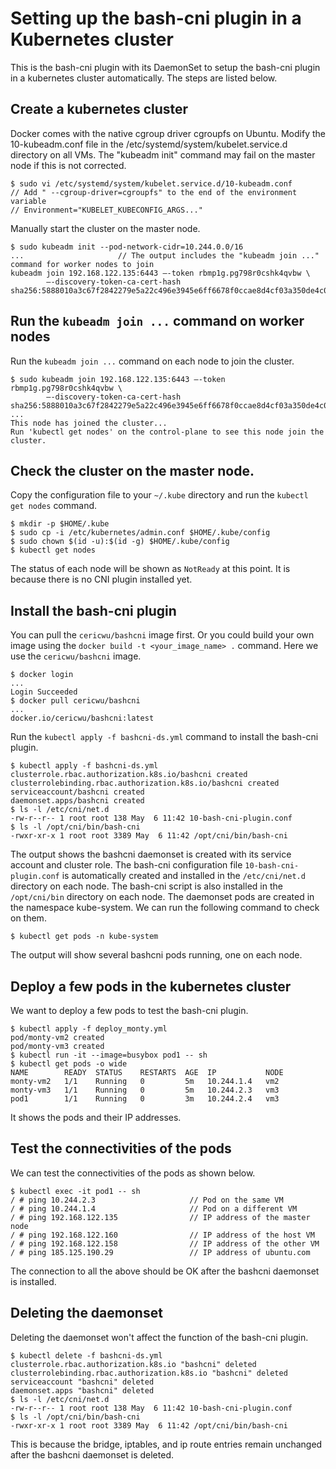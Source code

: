 # Setting up the bash-cni plugin in a Kubernetes cluster

This is the bash-cni plugin with its DaemonSet to setup the bash-cni plugin in a kubernetes cluster
automatically. The steps are listed below.

## Create a kubernetes cluster

Docker comes with the native cgroup driver cgroupfs on Ubuntu. Modify the 10-kubeadm.conf file in the
/etc/systemd/system/kubelet.service.d directory on all VMs.  The "kubeadm init" command may fail on
the master node if this is not corrected.

```
$ sudo vi /etc/systemd/system/kubelet.service.d/10-kubeadm.conf
// Add " --cgroup-driver=cgroupfs" to the end of the environment variable
// Environment="KUBELET_KUBECONFIG_ARGS..."
```

Manually start the cluster on the master node.

```
$ sudo kubeadm init --pod-network-cidr=10.244.0.0/16
...                     // The output includes the "kubeadm join ..." command for worker nodes to join
kubeadm join 192.168.122.135:6443 –-token rbmp1g.pg798r0cshk4qvbw \
        –-discovery-token-ca-cert-hash sha256:5888010a3c67f2842279e5a22c496e3945e6ff6678f0ccae8d4cf03a350de4c01
```

## Run the `kubeadm join ...` command on worker nodes

Run the `kubeadm join ...` command on each node to join the cluster.

```
$ sudo kubeadm join 192.168.122.135:6443 –-token rbmp1g.pg798r0cshk4qvbw \
        –-discovery-token-ca-cert-hash sha256:5888010a3c67f2842279e5a22c496e3945e6ff6678f0ccae8d4cf03a350de4c01
...
This node has joined the cluster...
Run 'kubectl get nodes' on the control-plane to see this node join the cluster.
```

## Check the cluster on the master node.

Copy the configuration file to your `~/.kube` directory and run the `kubectl get nodes` command.

```
$ mkdir -p $HOME/.kube
$ sudo cp -i /etc/kubernetes/admin.conf $HOME/.kube/config
$ sudo chown $(id -u):$(id -g) $HOME/.kube/config
$ kubectl get nodes
```

The status of each node will be shown as `NotReady` at this point. It is because there is no CNI plugin
installed yet.

## Install the bash-cni plugin

You can pull the `cericwu/bashcni` image first. Or you could build your own image using the `docker build -t <your_image_name> .` command. Here we use the `cericwu/bashcni` image.

```
$ docker login
...
Login Succeeded
$ docker pull cericwu/bashcni
...
docker.io/cericwu/bashcni:latest
```

Run the `kubectl apply -f bashcni-ds.yml` command to install the bash-cni plugin.

```
$ kubectl apply -f bashcni-ds.yml
clusterrole.rbac.authorization.k8s.io/bashcni created
clusterrolebinding.rbac.authorization.k8s.io/bashcni created
serviceaccount/bashcni created
daemonset.apps/bashcni created
$ ls -l /etc/cni/net.d
-rw-r--r-- 1 root root 138 May  6 11:42 10-bash-cni-plugin.conf
$ ls -l /opt/cni/bin/bash-cni
-rwxr-xr-x 1 root root 3389 May  6 11:42 /opt/cni/bin/bash-cni
```

The output shows the bashcni daemonset is created with its service account and cluster role.
The bash-cni configuration file `10-bash-cni-plugin.conf` is automatically created
and installed in the `/etc/cni/net.d` directory on each node.
The bash-cni script is also installed in the `/opt/cni/bin` directory on each node.
The daemonset pods are created in the namespace kube-system.
We can run the following command to check on them.


```
$ kubectl get pods -n kube-system
```

The output will show several bashcni pods running, one on each node.

## Deploy a few pods in the kubernetes cluster

We want to deploy a few pods to test the bash-cni plugin.


```
$ kubectl apply -f deploy_monty.yml
pod/monty-vm2 created
pod/monty-vm3 created
$ kubectl run -it --image=busybox pod1 -- sh
$ kubectl get pods -o wide
NAME        READY  STATUS    RESTARTS  AGE  IP           NODE
monty-vm2   1/1    Running   0         5m   10.244.1.4   vm2
monty-vm3   1/1    Running   0         5m   10.244.2.3   vm3
pod1        1/1    Running   0         3m   10.244.2.4   vm3
```

It shows the pods and their IP addresses.

## Test the connectivities of the pods

We can test the connectivities of the pods as shown below.

```
$ kubectl exec -it pod1 -- sh
/ # ping 10.244.2.3                     // Pod on the same VM
/ # ping 10.244.1.4                     // Pod on a different VM
/ # ping 192.168.122.135                // IP address of the master node
/ # ping 192.168.122.160                // IP address of the host VM
/ # ping 192.168.122.158                // IP address of the other VM
/ # ping 185.125.190.29                 // IP address of ubuntu.com
```

The connection to all the above should be OK after the bashcni daemonset is installed.

## Deleting the daemonset

Deleting the daemonset won't affect the function of the bash-cni plugin.

```
$ kubectl delete -f bashcni-ds.yml
clusterrole.rbac.authorization.k8s.io "bashcni" deleted
clusterrolebinding.rbac.authorization.k8s.io "bashcni" deleted
serviceaccount "bashcni" deleted
daemonset.apps "bashcni" deleted
$ ls -l /etc/cni/net.d
-rw-r--r-- 1 root root 138 May  6 11:42 10-bash-cni-plugin.conf
$ ls -l /opt/cni/bin/bash-cni
-rwxr-xr-x 1 root root 3389 May  6 11:42 /opt/cni/bin/bash-cni
```

This is because the bridge, iptables, and ip route entries remain unchanged
after the bashcni daemonset is deleted.
